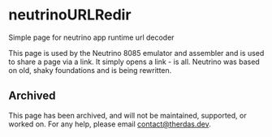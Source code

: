 # neutrinoURLRedir
Simple page for neutrino app runtime url decoder

This page is used by the Neutrino 8085 emulator and assembler and is used to share a page via a link. It simply opens a link - is all.
Neutrino was based on old, shaky foundations and is being rewritten.

## Archived
This page has been archived, and will not be maintained, supported, or worked on. For any help, please email contact@therdas.dev.
